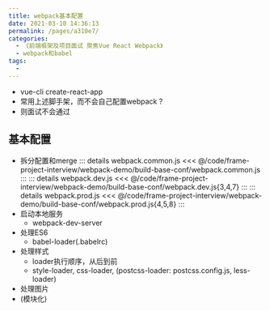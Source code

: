 ```yaml
---
title: webpack基本配置
date: 2021-03-10 14:36:13
permalink: /pages/a310e7/
categories:
  - 《前端框架及项目面试 聚焦Vue React Webpack》
  - webpack和babel
tags:
  - 
---
```


* vue-cli create-react-app
* 常用上述脚手架，而不会自己配置webpack ?
* 则面试不会通过

## 基本配置

* 拆分配置和merge
  ::: details webpack.common.js
  <<< @/code/frame-project-interview/webpack-demo/build-base-conf/webpack.common.js
  :::
  ::: details webpack.dev.js
  <<< @/code/frame-project-interview/webpack-demo/build-base-conf/webpack.dev.js{3,4,7}
  :::
  ::: details webpack.prod.js
  <<< @/code/frame-project-interview/webpack-demo/build-base-conf/webpack.prod.js{4,5,8}
  :::
* 启动本地服务
  * webpack-dev-server
* 处理ES6
  * babel-loader(.babelrc)
* 处理样式
  * loader执行顺序，从后到前
  * style-loader, css-loader, (postcss-loader: postcss.config.js, less-loader)
* 处理图片
* (模块化)
